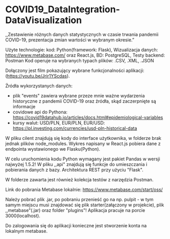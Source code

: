 # COVID19_DataIntegration-DataVisualization

,,Zestawienie różnych danych statystycznych w czasie trwania pandemii COVID-19, prezentacja zmian wartości w wybranym okresie.”

Użyte technologie: kod: Python(framework: Flask), Wizualizacja danych: https://www.metabase.com/ oraz React.js, BD: PostgreSQL, Testy backend: Postman
Kod operuje na wybranych typach plików: .CSV, .XML, .JSON

Dołączony jest film pokazujący wybrane funkcjonalności aplikacji: (https://youtu.be/Jrir1YScdas).

Źródła wykorzystanych danych: 
- plik "events" zawiera wybrane przeze mnie ważne wydarzenia historyczne z pandemii COVID-19 oraz źródła, skąd zaczerpnięte są informacje
- covidowe api do Pythona: https://covid19datahub.io/articles/docs.html#epidemiological-variables
- kursy walut: USD/PLN, EUR/PLN, EUR/USD: https://pl.investing.com/currencies/usd-pln-historical-data

W pliku cilent znajdują się kody do interface użytkownika, w folderze brak jednak plików node_modules.
Wykres napisany w React.js pobiera dane z endpointa wystawionego we Flasku(Python). 

W celu uruchomienia kodu Python wymagany jest pakiet Pandas w wersji najwyżej 1.5.2!
W pliku ,,api" znajdują się funkcje do umieszczania i pobierania danych z bazy. Architektura REST przy użyciu "Flask".

W folderze zawarta jest również kolekcja testów z narzędzia Postman.

Link do pobrania Metabase lokalnie: https://www.metabase.com/start/oss/

Należy pobrać plik .jar, po pobraniu przenieść go na np. pulpit - w tym samym miejscu musi znajdować się
plik starter(załączony w projekcie), plik ,,metabase"(.jar) oraz folder "plugins"! 
Aplikacja pracuje na porcie 3000(localhost).

Do zalogowania się do aplikacji konieczne jest stworzenie konta na lokalnym metabase.
